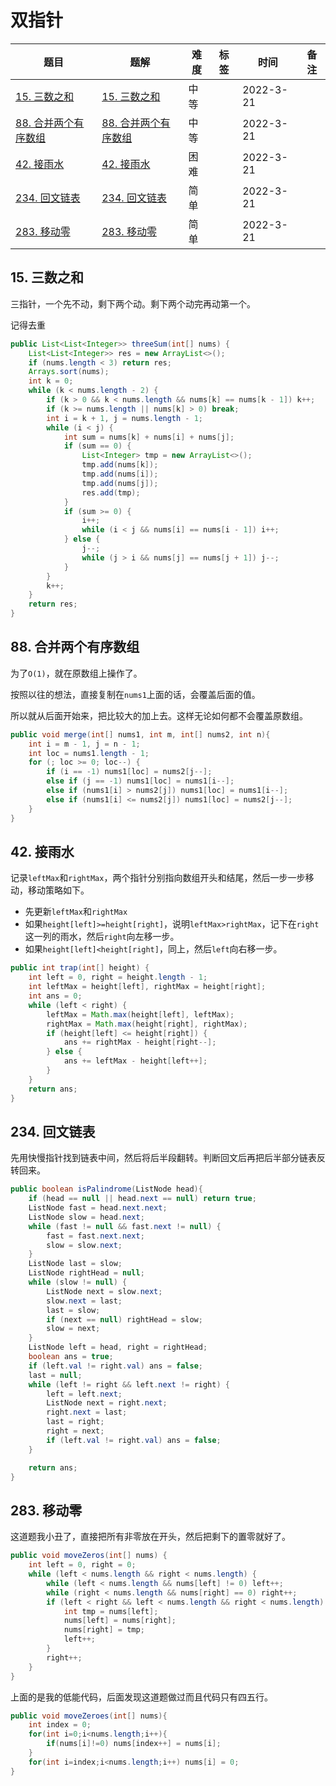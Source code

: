 # 双指针

| 题目                                                         | 题解                                         | 难度 | 标签 | 时间      | 备注 |
| ------------------------------------------------------------ | -------------------------------------------- | ---- | ---- | --------- | ---- |
| [15. 三数之和](https://leetcode-cn.com/problems/3sum)        | [15. 三数之和](#15-三数之和)                 | 中等 |      | 2022-3-21 |      |
| [88. 合并两个有序数组](https://leetcode-cn.com/problems/merge-sorted-array) | [88. 合并两个有序数组](#88-合并两个有序数组) | 中等 |      | 2022-3-21 |      |
| [42. 接雨水](https://leetcode-cn.com/problems/trapping-rain-water) | [42. 接雨水](#42-接雨水)                     | 困难 |      | 2022-3-21 |      |
| [234. 回文链表](https://leetcode-cn.com/problems/palindrome-linked-list) | [234. 回文链表](#234-回文链表)               | 简单 |      | 2022-3-21 |      |
| [283. 移动零](https://leetcode-cn.com/problems/move-zeroes/) | [283. 移动零](#283-移动零)                   | 简单 |      | 2022-3-21 |      |



## 15. 三数之和

三指针，一个先不动，剩下两个动。剩下两个动完再动第一个。

记得去重

```Java
public List<List<Integer>> threeSum(int[] nums) {
    List<List<Integer>> res = new ArrayList<>();
    if (nums.length < 3) return res;
    Arrays.sort(nums);
    int k = 0;
    while (k < nums.length - 2) {
        if (k > 0 && k < nums.length && nums[k] == nums[k - 1]) k++;
        if (k >= nums.length || nums[k] > 0) break;
        int i = k + 1, j = nums.length - 1;
        while (i < j) {
            int sum = nums[k] + nums[i] + nums[j];
            if (sum == 0) {
                List<Integer> tmp = new ArrayList<>();
                tmp.add(nums[k]);
                tmp.add(nums[i]);
                tmp.add(nums[j]);
                res.add(tmp);
            }
            if (sum >= 0) {
                i++;
                while (i < j && nums[i] == nums[i - 1]) i++;
            } else {
                j--;
                while (j > i && nums[j] == nums[j + 1]) j--;
            }
        }
        k++;
    }
    return res;
}
```

## 88. 合并两个有序数组

为了`O(1)`，就在原数组上操作了。

按照以往的想法，直接复制在`nums1`上面的话，会覆盖后面的值。

所以就从后面开始来，把比较大的加上去。这样无论如何都不会覆盖原数组。

```Java
public void merge(int[] nums1, int m, int[] nums2, int n){
    int i = m - 1, j = n - 1;
    int loc = nums1.length - 1;
    for (; loc >= 0; loc--) {
        if (i == -1) nums1[loc] = nums2[j--];
        else if (j == -1) nums1[loc] = nums1[i--];
        else if (nums1[i] > nums2[j]) nums1[loc] = nums1[i--];
        else if (nums1[i] <= nums2[j]) nums1[loc] = nums2[j--];
    }
}
```

## 42. 接雨水

记录`leftMax`和`rightMax`，两个指针分别指向数组开头和结尾，然后一步一步移动，移动策略如下。

- 先更新`leftMax`和`rightMax`
- 如果`height[left]>=height[right]`，说明`leftMax>rightMax`，记下在`right`这一列的雨水，然后`right`向左移一步。
- 如果`height[left]<height[right]`，同上，然后`left`向右移一步。

```Java
public int trap(int[] height) {
    int left = 0, right = height.length - 1;
    int leftMax = height[left], rightMax = height[right];
    int ans = 0;
    while (left < right) {
        leftMax = Math.max(height[left], leftMax);
        rightMax = Math.max(height[right], rightMax);
        if (height[left] <= height[right]) {
            ans += rightMax - height[right--];
        } else {
            ans += leftMax - height[left++];
        }
    }
    return ans;
}
```



## 234. 回文链表

先用快慢指针找到链表中间，然后将后半段翻转。判断回文后再把后半部分链表反转回来。

```Java
public boolean isPalindrome(ListNode head){
    if (head == null || head.next == null) return true;
    ListNode fast = head.next.next;
    ListNode slow = head.next;
    while (fast != null && fast.next != null) {
        fast = fast.next.next;
        slow = slow.next;
    }
    ListNode last = slow;
    ListNode rightHead = null;
    while (slow != null) {
        ListNode next = slow.next;
        slow.next = last;
        last = slow;
        if (next == null) rightHead = slow;
        slow = next;
    }
    ListNode left = head, right = rightHead;
    boolean ans = true;
    if (left.val != right.val) ans = false;
    last = null;
    while (left != right && left.next != right) {
        left = left.next;
        ListNode next = right.next;
        right.next = last;
        last = right;
        right = next;
        if (left.val != right.val) ans = false;
    }

    return ans;
}
```

## 283. 移动零

这道题我小丑了，直接把所有非零放在开头，然后把剩下的置零就好了。

```Java
public void moveZeros(int[] nums) {
    int left = 0, right = 0;
    while (left < nums.length && right < nums.length) {
        while (left < nums.length && nums[left] != 0) left++;
        while (right < nums.length && nums[right] == 0) right++;
        if (left < right && left < nums.length && right < nums.length) {
            int tmp = nums[left];
            nums[left] = nums[right];
            nums[right] = tmp;
            left++;
        }
        right++;
    }
}
```

上面的是我的低能代码，后面发现这道题做过而且代码只有四五行。

```Java
public void moveZeroes(int[] nums){
    int index = 0;
    for(int i=0;i<nums.length;i++){
        if(nums[i]!=0) nums[index++] = nums[i];
    }
    for(int i=index;i<nums.length;i++) nums[i] = 0;
}
```

